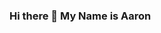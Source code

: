 ### Hi there 👋 My Name is Aaron

<!--
**EdoToji/EdoToji** is a ✨ _special_ ✨ repository because its `README.md` (this file) appears on your GitHub profile.

Here are some ideas to get you started:

- 🔭 I’m currently working on my first website!
- 🌱 I’m currently learning Angular, JavaScript, CSS
- 👯 I’m looking to collaborate on an app
- 🤔 I’m looking for help with Angular
- 😄 Pronouns: He/Him
-->
